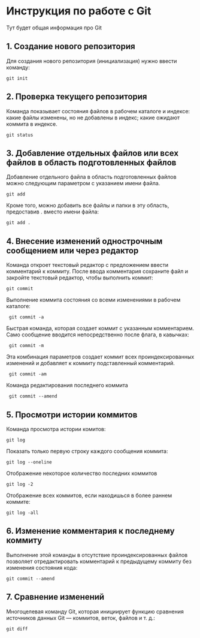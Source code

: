 # Инструкция по работе с Git

Тут будет общая информация про Git

## 1. Создание нового репозитория

Для создания нового репозитория (инициализация) нужно ввести команду:

    git init

## 2. Проверка текущего репозитория

Команда показывает состояния файлов в рабочем каталоге и индексе: какие файлы изменены, но не добавлены в индекс; какие ожидают коммита в индексе.

    git status

## 3. Добавление отдельных файлов или всех файлов в область подготовленных файлов

Добавление отдельного файла в область подготовленных файлов можно следующим параметром с указанием имени файла.

    git add

Кроме того, можно добавить все файлы и папки в эту область, предоставив . вместо имени файла:


    git add .

## 4. Внесение изменений однострочным сообщением или через редактор

Команда откроет текстовый редактор с предложением ввести комментарий к коммиту. После ввода комментария сохраните файл и закройте текстовый редактор, чтобы выполнить коммит:

    git commit

Выполнение коммита состояния со всеми изменениями в рабочем каталоге:

     git commit -a

Быстрая команда, которая создает коммит с указанным комментарием. Само сообщение вводится непосредственно после флага, в кавычках:

     git commit -m

Эта комбинация параметров создает коммит всех проиндексированных изменений и добавляет к коммиту подставленный комментарий.

     git commit -am

Команда редактирования последнего коммита

     git commit --amend

## 5. Просмотри истории коммитов

Команда просмотра истории комитов:

    git log

Показать только первую строку каждого сообщения коммита:

    git log --oneline

Отображение некоторое количество последних коммитов

    git log -2

Отображение всех коммитов, если находишься в более раннем коммите:

    git log -all

## 6. Изменение комментария к последнему коммиту

Выполнение этой команды в отсутствие проиндексированных файлов позволяет отредактировать комментарий к предыдущему коммиту без изменения состояния кода:

    git commit --amend

## 7. Сравнение изменений

Многоцелевая команду Git, которая инициирует функцию сравнения источников данных Git — коммитов, веток, файлов и т. д.:

    git diff
